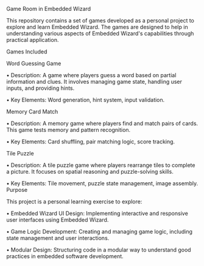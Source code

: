Game Room in Embedded Wizard


This repository contains a set of games developed as a personal project to explore and learn Embedded Wizard. The games are designed to help in understanding various aspects of Embedded Wizard's capabilities through practical application.


Games Included


Word Guessing Game


•	Description: A game where players guess a word based on partial information and clues. It involves managing game state, handling user inputs, and providing hints.


•	Key Elements: Word generation, hint system, input validation.


Memory Card Match


•	Description: A memory game where players find and match pairs of cards. This game tests memory and pattern recognition.


•	Key Elements: Card shuffling, pair matching logic, score tracking.


Tile Puzzle


•	Description: A tile puzzle game where players rearrange tiles to complete a picture. It focuses on spatial reasoning and puzzle-solving skills.


•	Key Elements: Tile movement, puzzle state management, image assembly.
Purpose


This project is a personal learning exercise to explore:


•	Embedded Wizard UI Design: Implementing interactive and responsive user interfaces using Embedded Wizard.


•	Game Logic Development: Creating and managing game logic, including state management and user interactions.


•	Modular Design: Structuring code in a modular way to understand good practices in embedded software development.

